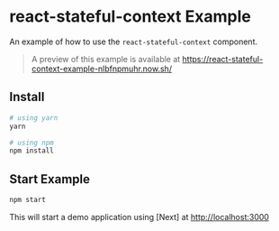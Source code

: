 # react-stateful-context Example

An example of how to use the `react-stateful-context` component.

> A preview of this example is available at https://react-stateful-context-example-nlbfnpmuhr.now.sh/

## Install

```bash
# using yarn
yarn

# using npm
npm install
```

## Start Example

```bash
npm start
```

This will start a demo application using [Next] at [http://localhost:3000](http://localhost:3000)
